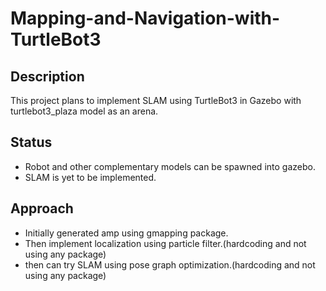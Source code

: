 # Mapping-and-Navigation-with-TurtleBot3

## Description
This project plans to implement SLAM using TurtleBot3 in Gazebo with turtlebot3_plaza model as an arena.

## Status
- Robot and other complementary models can be spawned into gazebo.
- SLAM is yet to be implemented.

## Approach
- Initially generated amp using gmapping package.
- Then implement localization using particle filter.(hardcoding and not using any package)
- then can try SLAM using pose graph optimization.(hardcoding and not using any package)